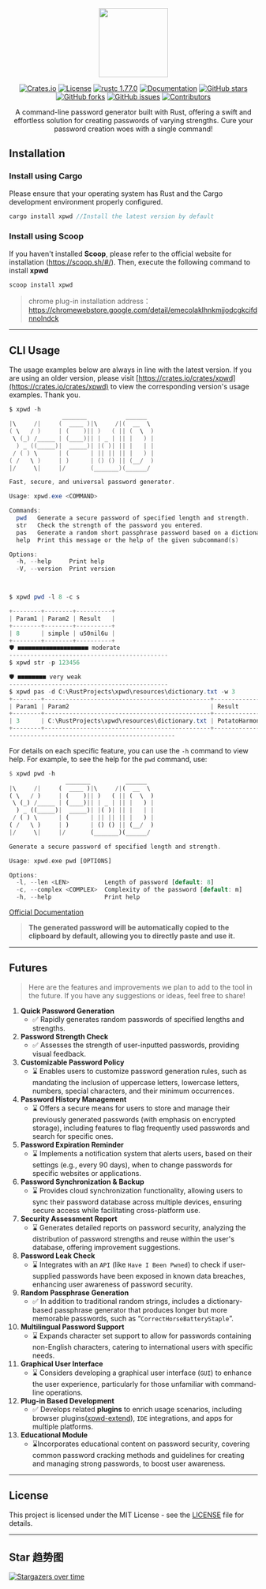<div align="center">
<img src="https://images.waer.ltd/notes/20240601113455.png" width="140px" />

[![Crates.io](https://img.shields.io/crates/d/xpwd.svg)](https://crates.io/crates/xpwd)
[![License](https://img.shields.io/github/license/08820048/xpwd)](https://github.com/08820048/xpwd/blob/master/LICENSE)
[![rustc 1.77.0](https://img.shields.io/badge/rust-1.77.0-orange.svg)](https://img.shields.io/badge/rust-1.77.0-orange.svg)
[![Documentation](https://docs.rs/console/badge.svg)](https://docs.rs/xpwd)
[![GitHub stars](https://img.shields.io/github/stars/08820048/xpwd)](https://github.com/08820048/xpwd/stargazers)
[![GitHub forks](https://img.shields.io/github/forks/08820048/xpwd)](https://github.com/08820048/xpwd/network/members)
[![GitHub issues](https://img.shields.io/github/issues/08820048/xpwd)](https://github.com/08820048/xpwd/issues)
[![Contributors](https://img.shields.io/github/contributors/08820048/xpwd?style=flat-square)](https://github.com/08820048/xpwd/graphs/contributors)


A command-line password generator built with Rust, offering a swift and effortless solution for creating passwords of varying strengths. Cure your password creation woes with a single command!

</div>



## Installation

### **Install using Cargo**

Please ensure that your operating system has Rust and the Cargo development environment properly configured.

```rust
cargo install xpwd //Install the latest version by default
```

### Install using Scoop

If you haven't installed **Scoop**, please refer to the official website for installation (https://scoop.sh/#/). Then, execute the following command to install **xpwd**

```rust
scoop install xpwd
```

> chrome plug-in installation address：https://chromewebstore.google.com/detail/emecolaklhnkmjjodcgkcifdnnolndck

------------------

## CLI  Usage

The usage examples below are always in line with the latest version. If you are using an older version, please visit [https://crates.io/crates/xpwd](https://crates.io/crates/xpwd) to view the corresponding version's usage examples. Thank you.

```powershell
$ xpwd -h
               _______           ______
|\     /|     (  ____ )|\     /|(  __  \
( \   / )     | (    )|| )   ( || (  \  )
 \ (_) /_____ | (____)|| | _ | || |   ) |
  ) _ ((_____)|  _____)| |( )| || |   | |
 / ( ) \      | (      | || || || |   ) |
( /   \ )     | )      | () () || (__/  )
|/     \|     |/       (_______)(______/

Fast, secure, and universal password generator.

Usage: xpwd.exe <COMMAND>

Commands:
  pwd   Generate a secure password of specified length and strength.
  str   Check the strength of the password you entered.
  pas   Generate a random short passphrase password based on a dictionary.
  help  Print this message or the help of the given subcommand(s)

Options:
  -h, --help     Print help
  -V, --version  Print version



$ xpwd pwd -l 8 -c s

+--------+--------+----------+
| Param1 | Param2 | Result   |
+--------+--------+----------+
| 8      | simple | u50nil6u |
+--------+--------+----------+
🛡️ ■■■■■■■■■■■■■■■■■■■■ moderate
---------------------------------------------
$ xpwd str -p 123456

🛡️ ■■■■■■■■ very weak
---------------------------------------------
$ xpwd pas -d C:\RustProjects\xpwd\resources\dictionary.txt -w 3
+--------+-----------------------------------------------+-----------------------+
| Param1 | Param2                                        | Result                |
+--------+-----------------------------------------------+-----------------------+
| 3      | C:\RustProjects\xpwd\resources\dictionary.txt | PotatoHarmonyKeyboard |
+--------+-----------------------------------------------+-----------------------+
-----------------------------------------------
```

For details on each specific feature, you can use the `-h` command to view help. For example, to see the help for the `pwd` command, use:

```rust
$ xpwd pwd -h
				_______          ______
|\     /|     (  ____ )|\     /|(  __  \
( \   / )     | (    )|| )   ( || (  \  )
 \ (_) /_____ | (____)|| | _ | || |   ) |
  ) _ ((_____)|  _____)| |( )| || |   | |
 / ( ) \      | (      | || || || |   ) |
( /   \ )     | )      | () () || (__/  )
|/     \|     |/       (_______)(______/

Generate a secure password of specified length and strength.

Usage: xpwd.exe pwd [OPTIONS]

Options:
  -l, --len <LEN>          Length of password [default: 8]
  -c, --complex <COMPLEX>  Complexity of the password [default: m]
  -h, --help               Print help
```

[Official Documentation](https://github.com/08820048/xpwd/wiki/xpwd%E4%BD%BF%E7%94%A8%E6%96%87%E6%A1%A3)

> **The generated password will be automatically copied to the clipboard by default, allowing you to directly paste and use it.**

---

## Futures

> Here are the features and improvements we plan to add to the tool in the future. If you have any suggestions or ideas, feel free to share!

1. **Quick Password Generation**
   - ✅ Rapidly generates random passwords of specified lengths and strengths.
2. **Password Strength Check**
   - ✅ Assesses the strength of user-inputted passwords, providing visual feedback.
3. **Customizable Password Policy**
   - ⌛ Enables users to customize password generation rules, such as mandating the inclusion of uppercase letters, lowercase letters, numbers, special characters, and their minimum occurrences.
4. **Password History Management**
   - ⌛ Offers a secure means for users to store and manage their previously generated passwords (with emphasis on encrypted storage), including features to flag frequently used passwords and search for specific ones.
5. **Password Expiration Reminder**
   - ⌛ Implements a notification system that alerts users, based on their settings (e.g., every 90 days), when to change passwords for specific websites or applications.
6. **Password Synchronization & Backup**
   - ⌛ Provides cloud synchronization functionality, allowing users to sync their password database across multiple devices, ensuring secure access while facilitating cross-platform use.
7. **Security Assessment Report**
   - ⌛ Generates detailed reports on password security, analyzing the distribution of password strengths and reuse within the user's database, offering improvement suggestions.
8. **Password Leak Check**
   - ⌛ Integrates with an `API` (like `Have I Been Pwned`) to check if user-supplied passwords have been exposed in known data breaches, enhancing user awareness of password security.
9. **Random Passphrase Generation**
   - ✅ In addition to traditional random strings, includes a dictionary-based passphrase generator that produces longer but more memorable passwords, such as “`CorrectHorseBatteryStaple`”.
10. **Multilingual Password Support**
    - ⌛ Expands character set support to allow for passwords containing non-English characters, catering to international users with specific needs.
11. **Graphical User Interface**
    - ⌛ Considers developing a graphical user interface (`GUI`) to enhance the user experience, particularly for those unfamiliar with command-line operations.
12. **Plug-in Based Development**
    - ✅ Develops related **plugins** to enrich usage scenarios, including browser plugins([xpwd-extend](https://github.com/08820048/xpwd-extend)), `IDE` integrations, and apps for multiple platforms.
13. **Educational Module**
    - ⌛Incorporates educational content on password security, covering common password cracking methods and guidelines for creating and managing strong passwords, to boost user awareness.

----

## License

This project is licensed under the MIT License - see the [LICENSE](https://github.com/08820048/xpwd/blob/master/LICENSE) file for details.

----

## Star 趋势图

[![Stargazers over time](https://starchart.cc/08820048/xpwd.svg?variant=adaptive)](https://starchart.cc/08820048/xpwd)

